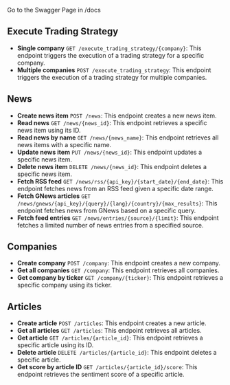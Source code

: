 Go to the Swagger Page in /docs

## Execute Trading Strategy

- **Single company** `GET /execute_trading_strategy/{company}`: This endpoint triggers the execution of a trading strategy for a specific company.
- **Multiple companies** `POST /execute_trading_strategy`: This endpoint triggers the execution of a trading strategy for multiple companies.

## News

- **Create news item** `POST /news`: This endpoint creates a new news item.
- **Read news** `GET /news/{news_id}`: This endpoint retrieves a specific news item using its ID.
- **Read news by name** `GET /news/{news_name}`: This endpoint retrieves all news items with a specific name.
- **Update news item** `PUT /news/{news_id}`: This endpoint updates a specific news item.
- **Delete news item** `DELETE /news/{news_id}`: This endpoint deletes a specific news item.
- **Fetch RSS feed** `GET /news/rss/{api_key}/{start_date}/{end_date}`: This endpoint fetches news from an RSS feed given a specific date range.
- **Fetch GNews articles** `GET /news/gnews/{api_key}/{query}/{lang}/{country}/{max_results}`: This endpoint fetches news from GNews based on a specific query.
- **Fetch feed entries** `GET /news/entries/{source}/{limit}`: This endpoint fetches a limited number of news entries from a specified source.

## Companies

- **Create company** `POST /company`: This endpoint creates a new company.
- **Get all companies** `GET /company`: This endpoint retrieves all companies.
- **Get company by ticker** `GET /company/{ticker}`: This endpoint retrieves a specific company using its ticker.

## Articles

- **Create article** `POST /articles`: This endpoint creates a new article.
- **Get all articles** `GET /articles`: This endpoint retrieves all articles.
- **Get article** `GET /articles/{article_id}`: This endpoint retrieves a specific article using its ID.
- **Delete article** `DELETE /articles/{article_id}`: This endpoint deletes a specific article.
- **Get score by article ID** `GET /articles/{article_id}/score`: This endpoint retrieves the sentiment score of a specific article.